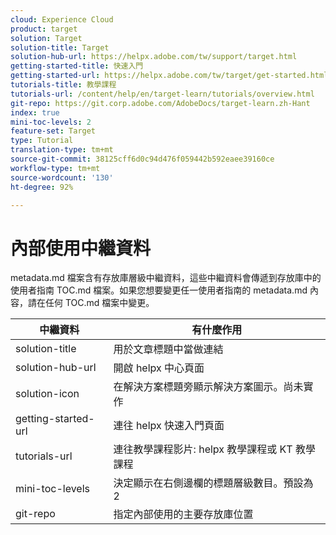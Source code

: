 ```yaml
---
cloud: Experience Cloud
product: target
solution: Target
solution-title: Target
solution-hub-url: https://helpx.adobe.com/tw/support/target.html
getting-started-title: 快速入門
getting-started-url: https://helpx.adobe.com/tw/target/get-started.html
tutorials-title: 教學課程
tutorials-url: /content/help/en/target-learn/tutorials/overview.html
git-repo: https://git.corp.adobe.com/AdobeDocs/target-learn.zh-Hant
index: true
mini-toc-levels: 2
feature-set: Target
type: Tutorial
translation-type: tm+mt
source-git-commit: 38125cff6d0c94d476f059442b592eaee39160ce
workflow-type: tm+mt
source-wordcount: '130'
ht-degree: 92%

---
```



# 內部使用中繼資料

metadata.md 檔案含有存放庫層級中繼資料，這些中繼資料會傳遞到存放庫中的使用者指南 TOC.md 檔案。如果您想要變更任一使用者指南的 metadata.md 內容，請在任何 TOC.md 檔案中變更。

| 中繼資料 | 有什麼作用 |
|--- |--- |
| solution-title | 用於文章標題中當做連結 |
| solution-hub-url | 開啟 helpx 中心頁面 |
| solution-icon | 在解決方案標題旁顯示解決方案圖示。尚未實作 |
| getting-started-url | 連往 helpx 快速入門頁面 |
| tutorials-url | 連往教學課程影片: helpx 教學課程或 KT 教學課程 |
| mini-toc-levels | 決定顯示在右側邊欄的標題層級數目。預設為 2 |
| git-repo | 指定內部使用的主要存放庫位置 |
